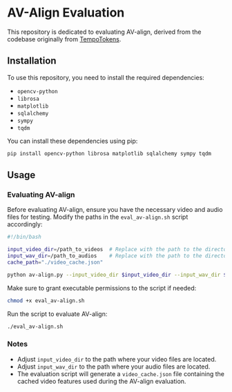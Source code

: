 # AV-Align Evaluation

This repository is dedicated to evaluating AV-align, derived from the codebase originally from [TempoTokens](https://github.com/guyyariv/TempoTokens).

## Installation

To use this repository, you need to install the required dependencies:

- `opencv-python`
- `librosa`
- `matplotlib`
- `sqlalchemy`
- `sympy`
- `tqdm`

You can install these dependencies using pip:

```bash
pip install opencv-python librosa matplotlib sqlalchemy sympy tqdm
```

## Usage

### Evaluating AV-align

Before evaluating AV-align, ensure you have the necessary video and audio files for testing. Modify the paths in the `eval_av-align.sh` script accordingly:

```bash
#!/bin/bash

input_video_dir=/path_to_videos  # Replace with the path to the directory containing your video files
input_wav_dir=/path_to_audios    # Replace with the path to the directory containing your audio files
cache_path="./video_cache.json"

python av-align.py --input_video_dir $input_video_dir --input_wav_dir $input_wav_dir --cache_path $cache_path
```

Make sure to grant executable permissions to the script if needed:

```bash
chmod +x eval_av-align.sh
```

Run the script to evaluate AV-align:

```bash
./eval_av-align.sh
```

### Notes

- Adjust `input_video_dir` to the path where your video files are located.
- Adjust `input_wav_dir` to the path where your audio files are located.
- The evaluation script will generate a `video_cache.json` file containing the cached video features used during the AV-align evaluation.
